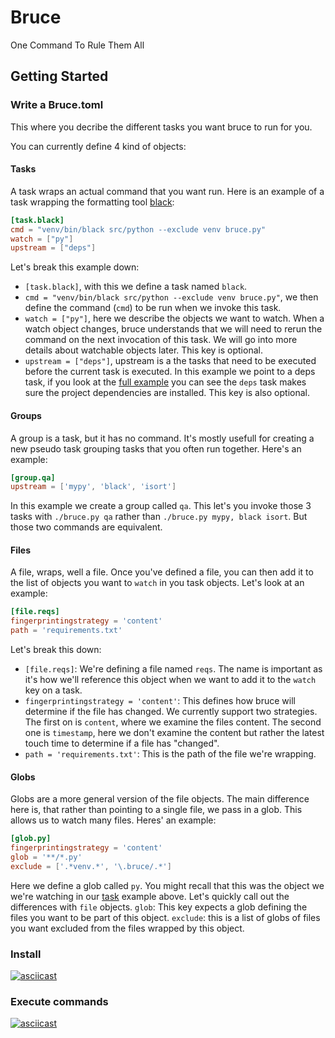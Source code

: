 # Bruce
One Command To Rule Them All

## Getting Started

### Write a Bruce.toml 
This where you decribe the different tasks you want bruce to run for you. 

You can currently define 4 kind of objects:

#### Tasks
A task wraps an actual command that you want run. Here is an example of a task wrapping the formatting tool [black](https://github.com/psf/black):
```toml
[task.black]
cmd = "venv/bin/black src/python --exclude venv bruce.py"
watch = ["py"]
upstream = ["deps"]
```

Let's break this example down:
- `[task.black]`, with this we define a task named `black`.
- `cmd = "venv/bin/black src/python --exclude venv bruce.py"`, we then define the command (`cmd`) to be run when we invoke this task.
- `watch = ["py"]`, here we describe the objects we want to watch. When a watch object changes, bruce understands that we will need to rerun the command on the next invocation of this task. We will go into more details about watchable objects later. This key is optional.
- `upstream = ["deps"]`, upstream is a the tasks that need to be executed before the current task is executed. In this example we point to a deps task, if you look at the [full example](https://github.com/OniOni/bruce/blob/master/Bruce.toml) you can see the `deps` task makes sure the project dependencies are installed. This key is also optional.  

#### Groups
A group is a task, but it has no command. It's mostly usefull for creating a new pseudo task grouping tasks that you often run together. Here's an example:
```toml
[group.qa]
upstream = ['mypy', 'black', 'isort']
```

In this example we create a group called `qa`. This let's you invoke those 3 tasks with `./bruce.py qa` rather than `./bruce.py mypy, black isort`. But those two commands are equivalent.

#### Files
A file, wraps, well a file. Once you've defined a file, you can then add it to the list of objects you want to `watch` in you task objects. Let's look at an example:  

```toml
[file.reqs]
fingerprintingstrategy = 'content'
path = 'requirements.txt'
```

Let's break this down:
- `[file.reqs]`: We're defining a file named `reqs`. The name is important as it's how we'll reference this object when we want to add it to the `watch` key on a task.
- `fingerprintingstrategy = 'content'`: This defines how bruce will determine if the file has changed. We currently support two strategies. The first on is `content`, where we examine the files content. The second one is `timestamp`, here we don't examine the content but rather the latest touch time to determine if a file has "changed". 
- `path = 'requirements.txt'`: This is the path of the file we're wrapping. 

#### Globs
Globs are a more general version of the file objects. The main difference here is, that rather than pointing to a single file, we pass in a glob. This allows us to watch many files. Heres' an example:
```toml
[glob.py]
fingerprintingstrategy = 'content'
glob = '**/*.py'
exclude = ['.*venv.*', '\.bruce/.*']
```

Here we define a glob called `py`. You might recall that this was the object we we're watching in our [task](#tasks) example above. Let's quickly call out the differences with `file` objects.
`glob`: This key expects a glob defining the files you want to be part of this object.
`exclude`: this is a list of globs of files you want excluded from the files wrapped by this object.


### Install
[![asciicast](https://asciinema.org/a/BGg2bU9B2KdKUAZI1wCe4BhpT.svg)](https://asciinema.org/a/BGg2bU9B2KdKUAZI1wCe4BhpT)

### Execute commands
[![asciicast](https://asciinema.org/a/dLCJoyEejwWepD4emaffR28GJ.svg)](https://asciinema.org/a/dLCJoyEejwWepD4emaffR28GJ)
```
